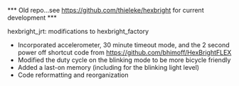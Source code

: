 *** Old repo...see https://github.com/thieleke/hexbright for current development ***

hexbright_jrt: modifications to hexbright_factory

* Incorporated accelerometer, 30 minute timeout mode, and the 2 second power off shortcut code from https://github.com/bhimoff/HexBrightFLEX
* Modified the duty cycle on the blinking mode to be more bicycle friendly
* Added a last-on memory (including for the blinking light level)
* Code reformatting and reorganization

